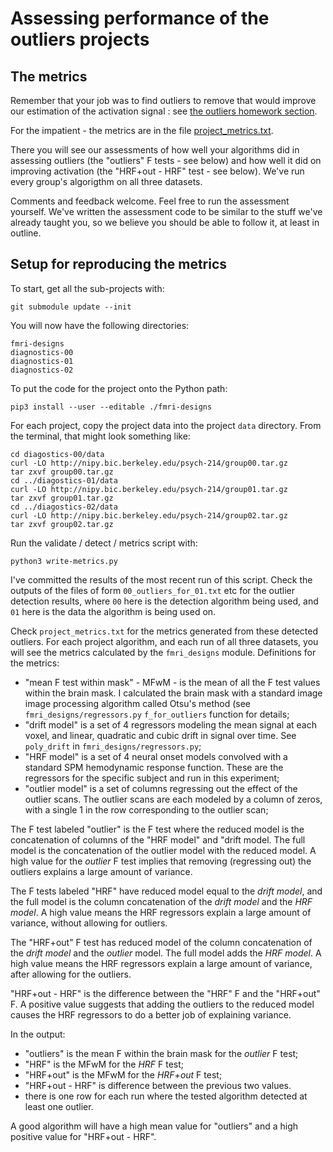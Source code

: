 # Assessing performance of the outliers projects

## The metrics

Remember that your job was to find outliers to remove that would improve our
estimation of the activation signal : see [the outliers homework
section](https://bic-berkeley.github.io/psych-214-fall-2016/diagnostics_project.html#outlier-detection-project).

For the impatient - the metrics are in the file
[project_metrics.txt](https://github.com/psych-214-fall-2016/diagnostics-grading/blob/master/project_metrics.txt`).

There you will see our assessments of how well your algorithms did in
assessing outliers (the "outliers" F tests - see below) and how well it did on
improving activation (the "HRF+out - HRF" test - see below).  We've run every
group's algorigthm on all three datasets.

Comments and feedback welcome.  Feel free to run the assessment yourself.
We've written the assessment code to be similar to the stuff we've already
taught you, so we believe you should be able to follow it, at least in
outline.

## Setup for reproducing the metrics

To start, get all the sub-projects with:

    git submodule update --init

You will now have the following directories:

    fmri-designs
    diagnostics-00
    diagnostics-01
    diagnostics-02

To put the code for the project onto the Python path:

    pip3 install --user --editable ./fmri-designs

For each project, copy the project data into the project `data` directory.
From the terminal, that might look something like:

    cd diagostics-00/data
    curl -LO http://nipy.bic.berkeley.edu/psych-214/group00.tar.gz
    tar zxvf group00.tar.gz
    cd ../diagostics-01/data
    curl -LO http://nipy.bic.berkeley.edu/psych-214/group01.tar.gz
    tar zxvf group01.tar.gz
    cd ../diagostics-02/data
    curl -LO http://nipy.bic.berkeley.edu/psych-214/group02.tar.gz
    tar zxvf group02.tar.gz

Run the validate / detect / metrics script with:

    python3 write-metrics.py

I've committed the results of the most recent run of this script.  Check the
outputs of the files of form `00_outliers_for_01.txt` etc for the outlier
detection results, where `00` here is the detection algorithm being used, and
`01` here is the data the algorithm is being used on.

Check `project_metrics.txt` for the metrics generated from these detected
outliers.  For each project algorithm, and each run of all three datasets, you
will see the metrics calculated by the `fmri_designs` module.  Definitions for
the metrics:

* "mean F test within mask" - MFwM - is the mean of all the F test values
  within the brain mask.  I calculated the brain mask with a standard image
  image processing algorithm called Otsu's method (see
  `fmri_designs/regressors.py` `f_for_outliers` function for details;
* "drift model" is a set of 4 regressors modeling the mean signal at each
  voxel, and linear, quadratic and cubic drift in signal over time.  See
  `poly_drift` in `fmri_designs/regressors.py`;
* "HRF model" is a set of 4 neural onset models convolved with a standard SPM
  hemodynamic response function.  These are the regressors for the specific
  subject and run in this experiment;
* "outlier model" is a set of columns regressing out the effect of the outlier
  scans.  The outlier scans are each modeled by a column of zeros, with a
  single 1 in the row corresponding to the outlier scan;

The F test labeled "outlier" is the F test where the reduced model is the
concatenation of columns of the "HRF model" and "drift model. The full model
is the concatenation of the outlier model with the reduced model.  A high
value for the *outlier* F test implies that removing (regressing out) the
outliers explains a large amount of variance.

The F tests labeled "HRF" have reduced model equal to the *drift model*, and
the full model is the column concatenation of the *drift model* and the *HRF
model*.  A high value means the HRF regressors explain a large amount of
variance, without allowing for outliers.

The "HRF+out" F test has reduced model of the column concatenation of the
*drift model* and the *outlier* model. The full model adds the *HRF model*.  A
high value means the HRF regressors explain a large amount of variance, after
allowing for the outliers.

"HRF+out - HRF" is the difference between the "HRF" F and the "HRF+out" F.  A
positive value suggests that adding the outliers to the reduced model causes
the HRF regressors to do a better job of explaining variance.

In the output:

* "outliers" is the mean F within the brain mask for the *outlier* F test;
* "HRF" is the MFwM for the *HRF* F test;
* "HRF+out" is the MFwM for the *HRF+out* F test;
* "HRF+out - HRF" is difference between the previous two values.
* there is one row for each run where the tested algorithm detected at least
  one outlier.

A good algorithm will have a high mean value for "outliers" and a high
positive value for "HRF+out - HRF".

